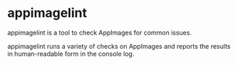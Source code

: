 # appimagelint

appimagelint is a tool to check AppImages for common issues.

appimagelint runs a variety of checks on AppImages and reports the
results in human-readable form in the console log.
